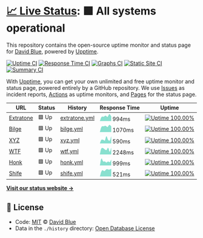 # [📈 Live Status](https://extratone.github.io/up): <!--live status--> **🟩 All systems operational**

This repository contains the open-source uptime monitor and status page for [David Blue](https://bilge.world), powered by [Upptime](https://github.com/upptime/upptime).

[![Uptime CI](https://github.com/koj-co/upptime/workflows/Uptime%20CI/badge.svg)](https://github.com/koj-co/upptime/actions?query=workflow%3A%22Uptime+CI%22)
[![Response Time CI](https://github.com/koj-co/upptime/workflows/Response%20Time%20CI/badge.svg)](https://github.com/koj-co/upptime/actions?query=workflow%3A%22Response+Time+CI%22)
[![Graphs CI](https://github.com/koj-co/upptime/workflows/Graphs%20CI/badge.svg)](https://github.com/koj-co/upptime/actions?query=workflow%3A%22Graphs+CI%22)
[![Static Site CI](https://github.com/koj-co/upptime/workflows/Static%20Site%20CI/badge.svg)](https://github.com/koj-co/upptime/actions?query=workflow%3A%22Static+Site+CI%22)
[![Summary CI](https://github.com/koj-co/upptime/workflows/Summary%20CI/badge.svg)](https://github.com/koj-co/upptime/actions?query=workflow%3A%22Summary+CI%22)

With [Upptime](https://upptime.js.org), you can get your own unlimited and free uptime monitor and status page, powered entirely by a GitHub repository. We use [Issues](https://github.com/extratone/up/issues) as incident reports, [Actions](https://github.com/extratone/up/actions) as uptime monitors, and [Pages](https://extratone.github.io/up) for the status page.

<!--start: status pages-->
<!-- This summary is generated by Upptime (https://github.com/upptime/upptime) -->
<!-- Do not edit this manually, your changes will be overwritten -->

| URL                                    | Status | History                                                                               | Response Time                                                                  | Uptime                                                                                                                                                                                                       |
| -------------------------------------- | ------ | ------------------------------------------------------------------------------------- | ------------------------------------------------------------------------------ | ------------------------------------------------------------------------------------------------------------------------------------------------------------------------------------------------------------ |
| [Extratone](https://www.extratone.com) | 🟩 Up  | [extratone.yml](https://github.com/extratone/up/commits/master/history/extratone.yml) | <img alt="Response time graph" src="./graphs/extratone.png" height="20"> 994ms | [![Uptime 100.00%](https://img.shields.io/endpoint?url=https%3A%2F%2Fraw.githubusercontent.com%2Fextratone%2Fup%2Fmaster%2Fapi%2Fextratone%2Fuptime.json)](https://extratone.github.io/up/history/extratone) |
| [Bilge](https://bilge.world)           | 🟩 Up  | [bilge.yml](https://github.com/extratone/up/commits/master/history/bilge.yml)         | <img alt="Response time graph" src="./graphs/bilge.png" height="20"> 1070ms    | [![Uptime 100.00%](https://img.shields.io/endpoint?url=https%3A%2F%2Fraw.githubusercontent.com%2Fextratone%2Fup%2Fmaster%2Fapi%2Fbilge%2Fuptime.json)](https://extratone.github.io/up/history/bilge)         |
| [XYZ](https://davidblue.xyz)           | 🟩 Up  | [xyz.yml](https://github.com/extratone/up/commits/master/history/xyz.yml)             | <img alt="Response time graph" src="./graphs/xyz.png" height="20"> 590ms       | [![Uptime 100.00%](https://img.shields.io/endpoint?url=https%3A%2F%2Fraw.githubusercontent.com%2Fextratone%2Fup%2Fmaster%2Fapi%2Fxyz%2Fuptime.json)](https://extratone.github.io/up/history/xyz)             |
| [WTF](https://davidblue.wtf)           | 🟩 Up  | [wtf.yml](https://github.com/extratone/up/commits/master/history/wtf.yml)             | <img alt="Response time graph" src="./graphs/wtf.png" height="20"> 2248ms      | [![Uptime 100.00%](https://img.shields.io/endpoint?url=https%3A%2F%2Fraw.githubusercontent.com%2Fextratone%2Fup%2Fmaster%2Fapi%2Fwtf%2Fuptime.json)](https://extratone.github.io/up/history/wtf)             |
| [Honk](https://dieselgoth.com)         | 🟩 Up  | [honk.yml](https://github.com/extratone/up/commits/master/history/honk.yml)           | <img alt="Response time graph" src="./graphs/honk.png" height="20"> 999ms      | [![Uptime 100.00%](https://img.shields.io/endpoint?url=https%3A%2F%2Fraw.githubusercontent.com%2Fextratone%2Fup%2Fmaster%2Fapi%2Fhonk%2Fuptime.json)](https://extratone.github.io/up/history/honk)           |
| [Shife](https://shife.writeas.com)     | 🟩 Up  | [shife.yml](https://github.com/extratone/up/commits/master/history/shife.yml)         | <img alt="Response time graph" src="./graphs/shife.png" height="20"> 521ms     | [![Uptime 100.00%](https://img.shields.io/endpoint?url=https%3A%2F%2Fraw.githubusercontent.com%2Fextratone%2Fup%2Fmaster%2Fapi%2Fshife%2Fuptime.json)](https://extratone.github.io/up/history/shife)         |

<!--end: status pages-->

[**Visit our status website →**](https://extratone.github.io/up)

## 📄 License

- Code: [MIT](./LICENSE) © [David Blue](https://bilge.world)
- Data in the `./history` directory: [Open Database License](https://opendatacommons.org/licenses/odbl/1-0/)
